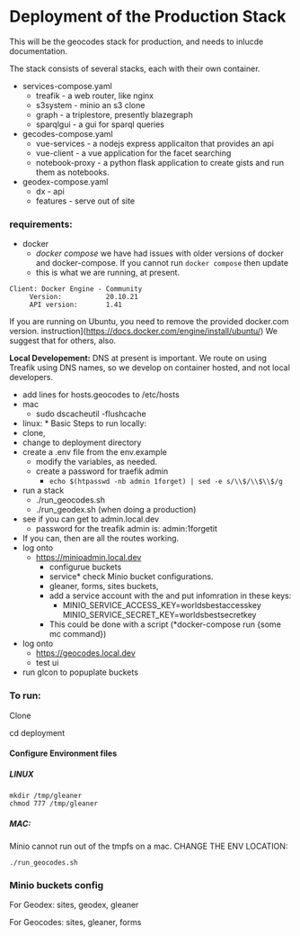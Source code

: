 # Deployment of the Production Stack

This will be the geocodes stack for production, and needs to inlucde documentation.

The stack consists of several stacks, each with their own container.
* services-compose.yaml
  * treafik - a web router, like nginx
  * s3system - minio an s3 clone
  * graph - a triplestore, presently blazegraph
  * sparqlgui - a gui for sparql queries
* gecodes-compose.yaml
  * vue-services - a nodejs express applicaiton that provides an api
  * vue-client - a vue application for the facet searching
  * notebook-proxy - a python flask application to create gists and run them as notebooks.
* geodex-compose.yaml
  * dx - api
  * features - serve out of site

### requirements:
* docker 
   * _docker compose_  we have had issues with older versions of docker and docker-compose. If you cannot run `docker compose` then update
   * this is what we are running, at present.
```    
Client: Docker Engine - Community
     Version:           20.10.21
     API version:       1.41
```
  
If you are running on Ubuntu, you need to remove the provided docker.com version. instruction](https://docs.docker.com/engine/install/ubuntu/)
We suggest that for others, also. 
 

**Local Developement:**
DNS at present is important. We route on using Treafik using DNS names, so we develop on container hosted, and not local developers.

* add lines for hosts.geocodes to /etc/hosts
* mac
  * sudo dscacheutil -flushcache
* linux:
  * 
Basic Steps to run locally:
* clone,
* change to deployment directory
* create a .env file from the env.example
  * modify the variables, as needed.
  * create a password for traefik admin
    * `echo $(htpasswd -nb admin 1forget) | sed -e s/\\$/\\$\\$/g`
* run a stack
  * ./run_geocodes.sh
  * ./run_geodex.sh (when doing a production)
* see if you can get to admin.local.dev
  * password for the treafik admin is: admin:1forgetit
* If you can, then are all the routes working.
* log onto
  * https://minioadmin.local.dev
    * configurue buckets
    * service* check Minio bucket configurations.
    * gleaner, forms, sites buckets,
    * add a service account with the and put infomration in these keys:
      * MINIO_SERVICE_ACCESS_KEY=worldsbestaccesskey
        MINIO_SERVICE_SECRET_KEY=worldsbestsecretkey
    * This could be done with a script (*docker-compose run {some mc command})
* log onto
  * https://geocodes.local.dev
  * test ui
* run glcon to popuplate buckets

### To run:

Clone

cd deployment

#### Configure Environment files

##### LINUX

```
mkdir /tmp/gleaner
chmod 777 /tmp/gleaner
```

##### MAC:

Minio cannot run out of the tmpfs on a mac.
CHANGE THE ENV LOCATION:


`./run_geocodes.sh`

### Minio buckets config

For Geodex: sites, geodex, gleaner

For Geocodes: sites, gleaner, forms
